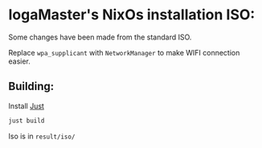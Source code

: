 # IogaMaster's NixOs installation ISO:
Some changes have been made from the standard ISO.

Replace `wpa_supplicant` with `NetworkManager` to make WIFI connection easier.

## Building:
Install [Just](https://github.com/casey/just)
```sh
just build
```
Iso is in `result/iso/`
